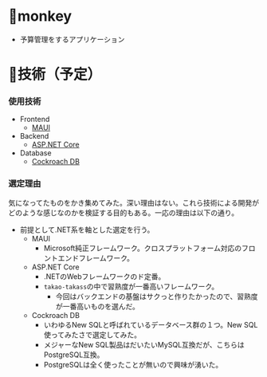 # 🐒monkey

- 予算管理をするアプリケーション

# 🧭技術（予定）
### 使用技術
- Frontend
  - [MAUI](https://learn.microsoft.com/ja-jp/dotnet/maui/?view=net-maui-8.0)
- Backend
  - [ASP.NET Core](https://dotnet.microsoft.com/ja-jp/apps/aspnet)
- Database
  - [Cockroach DB](https://cockroachlabs.cloud/)

### 選定理由
気になってたものをかき集めてみた。深い理由はない。これら技術による開発がどのような感じなのかを検証する目的もある。一応の理由は以下の通り。

- 前提として.NET系を軸とした選定を行う。
    - MAUI
        - Microsoft純正フレームワーク。クロスプラットフォーム対応のフロントエンドフレームワーク。
    - ASP.NET Core
        - .NETのWebフレームワークのド定番。
        - `takao-takass`の中で習熟度が一番高いフレームワーク。
            - 今回はバックエンドの基盤はサクっと作りたかったので、習熟度が一番高いものを選んだ。
    - Cockroach DB
        - いわゆるNew SQLと呼ばれているデータベース群の１つ。New SQL使ってみたさで選定してみた。
        - メジャーなNew SQL製品はだいたいMySQL互換だが、こちらはPostgreSQL互換。
        - PostgreSQLは全く使ったことが無いので興味が湧いた。
